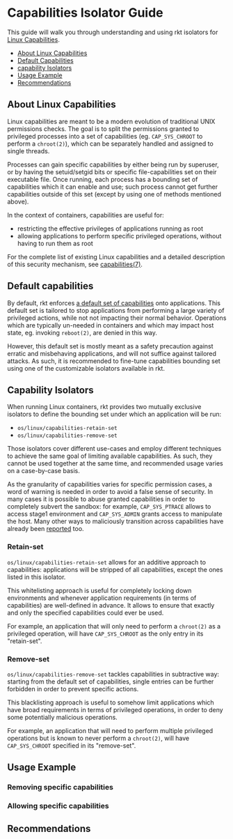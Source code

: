# Capabilities Isolator Guide

This guide will walk you through understanding and using rkt isolators for
[Linux Capabilities](https://lwn.net/Kernel/Index/#Capabilities).

* [About Linux Capabilities](#about-linux-capabilities)
* [Default Capabilities](#default-capabilities)
* [capability Isolators](#capability-isolators)
* [Usage Example](#usage-example)
* [Recommendations](#recommendations)

## About Linux Capabilities

Linux capabilities are meant to be a modern evolution of traditional UNIX
permissions checks.
The goal is to split the permissions granted to privileged processes into a set
of capabilities (eg. `CAP_SYS_CHROOT` to perform a `chroot(2)`), which can be
separately handled and assigned to single threads.

Processes can gain specific capabilities by either being run by superuser, or by
having the setuid/setgid bits or specific file-capabilities set on their
executable file.
Once running, each process has a bounding set of capabilities which it can
enable and use; such process cannot get further capabilities outside of this set
(except by using one of methods mentioned above).

In the context of containers, capabilities are useful for:
 * restricting the effective privileges of applications running as root
 * allowing applications to perform specific privileged operations, without
   having to run them as root

For the complete list of existing Linux capabilities and a detailed description
of this security mechanism, see [capabilities(7)](http://man7.org/linux/man-pages/man7/capabilities.7.html).

## Default capabilities

By default, rkt enforces [a default set of
capabilities](https://github.com/appc/spec/blob/master/spec/ace.md#oslinuxcapabilities-remove-set)
onto applications.
This default set is tailored to stop applications from performing a large 
variety of privileged actions, while not not impacting their normal behavior.
Operations which are typically un-needed in containers and which may
impact host state, eg. invoking `reboot(2)`, are denied in this way.

However, this default set is mostly meant as a safety precaution against erratic
and misbehaving applications, and will not suffice against tailored attacks.
As such, it is recommended to fine-tune capabilities bounding set using one of 
the customizable isolators available in rkt.

## Capability Isolators

When running Linux containers, rkt provides two mutually exclusive isolators
to define the bounding set under which an application will be run:
 * `os/linux/capabilities-retain-set`
 * `os/linux/capabilities-remove-set`

Those isolators cover different use-cases and employ different techniques to
achieve the same goal of limiting available capabilities. As such, they cannot
be used together at the same time, and recommended usage varies on a 
case-by-case basis.

As the granularity of capabilities varies for specific permission cases, a word
of warning is needed in order to avoid a false sense of security.
In many cases it is possible to abuse granted capabilities in order to
completely subvert the sandbox: for example, `CAP_SYS_PTRACE` allows to access
stage1 environment and `CAP_SYS_ADMIN` grants access to manipulate the host.
Many other ways to maliciously transition across capabilities have already been
[reported](https://forums.grsecurity.net/viewtopic.php?f=7&t=2522) too.

### Retain-set

`os/linux/capabilities-retain-set` allows for an additive approach to 
capabilities: applications will be stripped of all capabilities, except the ones
listed in this isolator.

This whitelisting approach is useful for completely locking down environments
and whenever application requirements (in terms of capabilities) are 
well-defined in advance. It allows to ensure that exactly and only the specified
capabilities could ever be used.

For example, an application that will only need to perform a `chroot(2)` as
a privileged operation, will have `CAP_SYS_CHROOT` as the only entry in its 
"retain-set".

### Remove-set

`os/linux/capabilities-remove-set` tackles capabilities in subtractive way: 
starting from the default set of capabilities, single entries can be further
forbidden in order to prevent specific actions.

This blacklisting approach is useful to somehow limit applications which have
broad requirements in terms of privileged operations, in order to deny some
potentially malicious operations.

For example, an application that will need to perform multiple privileged 
operations but is known to never perform a `chroot(2)`, will have 
`CAP_SYS_CHROOT` specified in its "remove-set".

## Usage Example

### Removing specific capabilities

### Allowing specific capabilities



## Recommendations


